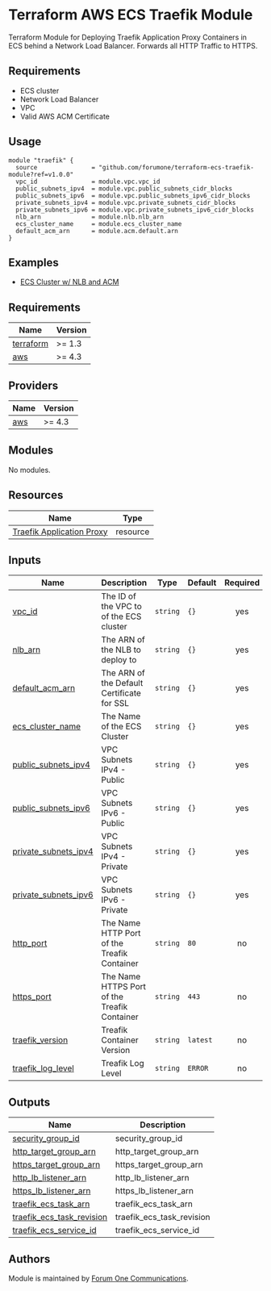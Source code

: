 # Terraform AWS ECS Traefik Module
Terraform Module for Deploying Traefik Application Proxy Containers in ECS behind a Network Load Balancer.
Forwards all HTTP Traffic to HTTPS.

## Requirements

- ECS cluster
- Network Load Balancer
- VPC
- Valid AWS ACM Certificate

## Usage
```hcl
module "traefik" {
  source               = "github.com/forumone/terraform-ecs-traefik-module?ref=v1.0.0"
  vpc_id               = module.vpc.vpc_id
  public_subnets_ipv4  = module.vpc.public_subnets_cidr_blocks
  public_subnets_ipv6  = module.vpc.public_subnets_ipv6_cidr_blocks
  private_subnets_ipv4 = module.vpc.private_subnets_cidr_blocks
  private_subnets_ipv6 = module.vpc.private_subnets_ipv6_cidr_blocks
  nlb_arn              = module.nlb.nlb_arn
  ecs_cluster_name     = module.ecs_cluster_name
  default_acm_arn      = module.acm.default.arn
}
```

## Examples

- [ECS Cluster w/ NLB and ACM](https://github.com/forumone/terraform-ecs-traefik-module/examples/nlb_example.tf)

<!-- BEGINNING OF PRE-COMMIT-TERRAFORM DOCS HOOK -->
## Requirements

| Name | Version |
|------|---------|
| <a name="requirement_terraform"></a> [terraform](#requirement\_terraform) | >= 1.3 |
| <a name="requirement_aws"></a> [aws](#requirement\_aws) | >= 4.3 |

## Providers

| Name | Version |
|------|---------|
| <a name="provider_aws"></a> [aws](#provider\_aws) | >= 4.3 |

## Modules

No modules.

## Resources

| Name | Type |
|------|------|
| [Traefik Application Proxy](https://doc.traefik.io/traefik/providers/ecs/) | resource |

## Inputs

| Name | Description | Type | Default | Required |
|------|-------------|------|---------|:--------:|
| <a name="vpc_id"></a> [vpc\_id](#input\_vpc_id) | The ID of the VPC to of the ECS cluster | `string` | `{}` | yes |
| <a name="nlb_arn"></a> [nlb\_arn](#input\_nlb_arn) | The ARN of the NLB to deploy to | `string` | `{}` | yes |
| <a name="default_acm_arn"></a> [default\_acm\_arn](#input\_default_acm_arn) | The ARN of the Default Certificate for SSL | `string` | `{}` | yes |
| <a name="ecs_cluster_name"></a> [ecs\_cluster\_name](#input\_ecs_cluster_name) | The Name of the ECS Cluster | `string` | `{}` | yes |
| <a name="public_subnets_ipv4"></a> [public\_subnets\_ipv4](#input\_public_subnets_ipv4) | VPC Subnets IPv4 - Public | `string` | `{}` | yes |
| <a name="public_subnets_ipv6"></a> [public\_subnets\_ipv6](#input\_public_subnets_ipv6) | VPC Subnets IPv6 - Public | `string` | `{}` | yes |
| <a name="private_subnets_ipv4"></a> [private\_subnets\_ipv4](#input\_private_subnets_ipv4) | VPC Subnets IPv4 - Private | `string` | `{}` | yes |
| <a name="private_subnets_ipv6"></a> [private\_subnets\_ipv6](#input\_private_subnets_ipv6) | VPC Subnets IPv6 - Private | `string` | `{}` | yes |
| <a name="http_port (Optional)"></a> [http\_port](#input\_http_port) | The Name HTTP Port of the Treafik Container | `string` | `80` | no |
| <a name="https_port (Optional)"></a> [https\_port](#input\_https_port) | The Name HTTPS Port of the Treafik Container | `string` | `443` | no |
| <a name="traefik_version (Optional)"></a> [traefik\_version](#input\_traefik_version) | Treafik Container Version| `string` | `latest` | no |
| <a name="traefik_log_level (Optional)"></a> [traefik\_log\_level](#input\_traefik_log_level) | Treafik Log Level | `string` | `ERROR` | no |


## Outputs

| Name | Description |
|------|-------------|
| <a name="security_group_id"></a> [security\_group\_id](#output\_security_group_id) | security_group_id |
| <a name="http_target_group_arn"></a> [http\_target\_group\_arn](#output\_http_target_group_arn) | http_target_group_arn |
| <a name="https_target_group_arn"></a> [https\_target\_group\_arn](#output\_https_target_group_arn) | https_target_group_arn |
| <a name="http_lb_listener_arn"></a> [http\_lb\_listener\_arn](#output\_http_lb_listener_arn) | http_lb_listener_arn |
| <a name="https_lb_listener_arn"></a> [https\_lb\_listener\_arn](#output\_https_lb_listener_arn) | https_lb_listener_arn |
| <a name="traefik_ecs_task_arn"></a> [traefik\_ecs\_task\_arn](#\_traefik_ecs_task_arn) | traefik_ecs_task_arn |
| <a name="traefik_ecs_task_revision"></a> [traefik\_ecs\_task\_revision](#\_traefik_ecs_task_revision) | traefik_ecs_task_revision |
| <a name="traefik_ecs_service_id"></a> [traefik\_ecs\_service\_id](#\_traefik_ecs_service_id) | traefik_ecs_service_id |

## Authors

Module is maintained by [Forum One Communications](https://www.forumone.com).
